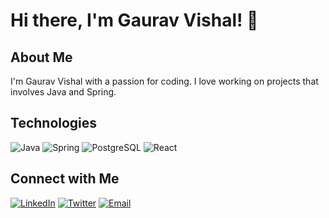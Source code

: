 # Hi there, I'm Gaurav Vishal! 👋

## About Me

I'm Gaurav Vishal with a passion for coding. I love working on projects that involves Java and Spring.

<!--

- 🔭 I’m currently working on [Current Project]
- 🌱 I’m currently learning [New Skill/Technology]
- 👯 I’m looking to collaborate on [Project/Technology]
- 💬 Ask me about [Topic]
- 📫 How to reach me: [Email or other contact methods]
- 😄 Pronouns: [Your Pronouns]
- ⚡ Fun fact: [Interesting Fact About You]
-->
## Technologies

![Java](https://img.shields.io/badge/Java-ED8B00?style=for-the-badge&logo=java&logoColor=white)
![Spring](https://img.shields.io/badge/Spring-6DB33F?style=for-the-badge&logo=spring&logoColor=white)
![PostgreSQL](https://img.shields.io/badge/PostgreSQL-316192?style=for-the-badge&logo=postgresql&logoColor=white)
![React](https://img.shields.io/badge/React-20232A?style=for-the-badge&logo=react&logoColor=61DAFB)

<!--
## Projects

### [Project Name](https://github.com/yourusername/project-repo)
[![ReadMe Card](https://github-readme-stats.vercel.app/api/pin/?username=yourusername&repo=project-repo)]()

### [Another Project](https://github.com/yourusername/another-project-repo)
[![ReadMe Card](https://github-readme-stats.vercel.app/api/pin/?username=yourusername&repo=another-project-repo)](https://github.com/yourusername/another-project-repo)


## GitHub Stats

![Your GitHub stats](https://github-readme-stats.vercel.app/api?username=yourusername&show_icons=true&theme=radical)
![Top Langs](https://github-readme-stats.vercel.app/api/top-langs/?username=yourusername&layout=compact)
-->
## Connect with Me

[![LinkedIn](https://img.shields.io/badge/LinkedIn-0077B5?style=for-the-badge&logo=linkedin&logoColor=white)](https://linkedin.com/in/gauravvishal-gv)
[![Twitter](https://img.shields.io/badge/Twitter-1DA1F2?style=for-the-badge&logo=twitter&logoColor=white)](https://twitter.com/gauravvishal9)
[![Email](https://img.shields.io/badge/Email-D14836?style=for-the-badge&logo=gmail&logoColor=white)]()
